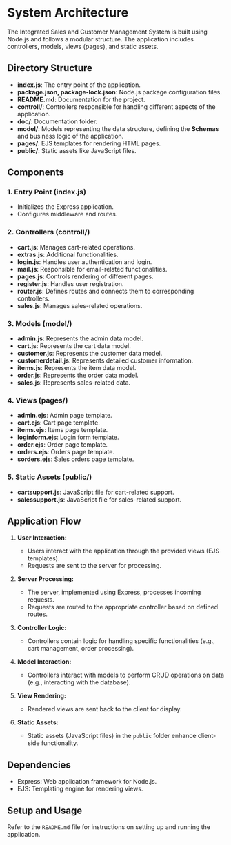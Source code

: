 # System Architecture

The Integrated Sales and Customer Management System is built using Node.js and follows a modular structure. The application includes controllers, models, views (pages), and static assets.

## Directory Structure

- **index.js**: The entry point of the application.
- **package.json, package-lock.json**: Node.js package configuration files.
- **README.md**: Documentation for the project.
- **controll/**: Controllers responsible for handling different aspects of the application.
- **doc/**: Documentation folder.
- **model/**: Models representing the data structure, defining the **Schemas** and business logic of the application.
- **pages/**: EJS templates for rendering HTML pages.
- **public/**: Static assets like JavaScript files.

## Components

### 1. Entry Point (index.js)

- Initializes the Express application.
- Configures middleware and routes.

### 2. Controllers (controll/)

- **cart.js**: Manages cart-related operations.
- **extras.js**: Additional functionalities.
- **login.js**: Handles user authentication and login.
- **mail.js**: Responsible for email-related functionalities.
- **pages.js**: Controls rendering of different pages.
- **register.js**: Handles user registration.
- **router.js**: Defines routes and connects them to corresponding controllers.
- **sales.js**: Manages sales-related operations.

### 3. Models (model/)

- **admin.js**: Represents the admin data model.
- **cart.js**: Represents the cart data model.
- **customer.js**: Represents the customer data model.
- **customerdetail.js**: Represents detailed customer information.
- **items.js**: Represents the item data model.
- **order.js**: Represents the order data model.
- **sales.js**: Represents sales-related data.

### 4. Views (pages/)

- **admin.ejs**: Admin page template.
- **cart.ejs**: Cart page template.
- **items.ejs**: Items page template.
- **loginform.ejs**: Login form template.
- **order.ejs**: Order page template.
- **orders.ejs**: Orders page template.
- **sorders.ejs**: Sales orders page template.

### 5. Static Assets (public/)

- **cartsupport.js**: JavaScript file for cart-related support.
- **salessupport.js**: JavaScript file for sales-related support.

## Application Flow

1. **User Interaction:**
   - Users interact with the application through the provided views (EJS templates).
   - Requests are sent to the server for processing.

2. **Server Processing:**
   - The server, implemented using Express, processes incoming requests.
   - Requests are routed to the appropriate controller based on defined routes.

3. **Controller Logic:**
   - Controllers contain logic for handling specific functionalities (e.g., cart management, order processing).

4. **Model Interaction:**
   - Controllers interact with models to perform CRUD operations on data (e.g., interacting with the database).

5. **View Rendering:**
   - Rendered views are sent back to the client for display.

6. **Static Assets:**
   - Static assets (JavaScript files) in the `public` folder enhance client-side functionality.

## Dependencies

- Express: Web application framework for Node.js.
- EJS: Templating engine for rendering views.

## Setup and Usage

Refer to the `README.md` file for instructions on setting up and running the application.